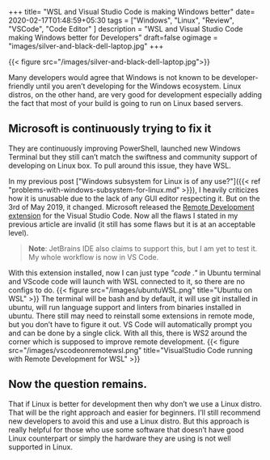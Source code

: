 +++
title= "WSL and Visual Studio Code is making Windows better"
date= 2020-02-17T01:48:59+05:30
tags = ["Windows", "Linux", "Review", "VSCode", "Code Editor" ]
description = "WSL and Visual Studio Code making Windows better for Developers"
draft=false
ogimage = "images/silver-and-black-dell-laptop.jpg"
+++

{{< figure src="/images/silver-and-black-dell-laptop.jpg">}}

Many developers would agree that Windows is not known to be developer-friendly until you aren’t developing for the Windows ecosystem. Linux distros, on the other hand, are very good for development especially adding the fact that most of your build is going to run on Linux based servers.
<!--more-->
## Microsoft is continuously trying to fix it
They are continuously improving PowerShell, launched new Windows Terminal but they still can’t match the swiftness and community support of developing on Linux box. To pull around this issue, they have WSL.

In my previous post ["Windows subsystem for Linux is of any use?"]({{< ref "problems-with-windows-subsystem-for-linux.md" >}}), I heavily criticizes how it is unusable due to the lack of any GUI editor respecting it. But on the 3rd of May 2019, it changed. Microsoft released the [Remote Development extension](https://marketplace.visualstudio.com/items?itemName=ms-vscode-remote.vscode-remote-extensionpack) for the Visual Studio Code. Now all the flaws I stated in my previous article are invalid (it still has some flaws but it is at an acceptable level).

> **Note**: JetBrains IDE also claims to support this, but I am yet to test it. My
whole workflow is now in VS Code.

With this extension installed, now I can just type _"code ."_ in Ubuntu terminal and VScode code will launch with WSL connected to it, so there are no configs to do.
{{< figure src="/images/ubuntuWSL.png" title="Ubuntu on WSL" >}}
The terminal will be bash and by default, it will use git installed in ubuntu, will run language support and linters from binaries installed in ubuntu. There still may need to reinstall some extensions in remote mode, but you don’t have to figure it out. VS Code will automatically prompt you and can be done by a single click. With all this, there is WS2 around the corner which is supposed to improve remote development.
{{< figure src="/images/vscodeonremotewsl.png" title="VisualStudio Code running with Remote Development for WSL" >}}
## Now the question remains.
That if Linux is better for development then why don’t we use a Linux distro. That will be the right approach and easier for beginners. I’ll still recommend new developers to avoid this and use a Linux distro. But this approach is really helpful for those who use some software that doesn’t have good Linux counterpart or simply the hardware they are using is not well supported in Linux.


